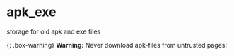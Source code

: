 # apk_exe
storage for old apk and exe files

{: .box-warning}
**Warning:** Never download apk-files from untrusted pages!
